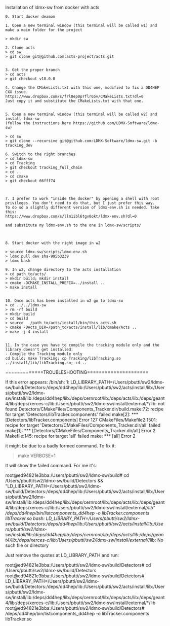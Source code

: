 Installation of ldmx-sw from docker with acts

    0. Start docker deamon 
     
    1. Open a new terminal window (this terminal will be called w1) and  make a main folder for the project

    > mkdir sw

    2. Clone acts
    > cd sw
    > git clone git@github.com:acts-project/acts.git


    3. Get the proper branch
    > cd acts
    > git checkout v18.0.0

    4. Change the CMakeLists.txt with this one, modified to fix a DD4HEP CXX issue.
    https://www.dropbox.com/s/frl0ep0p7flr65v/CMakeLists.txt?dl=0
    Just copy it and substitute the CMakeLists.txt with that one. 
    

    5. Open a new terminal window (this terminal will be called w2) and install ldmx-sw
    (follow the instructions here https://github.com/LDMX-Software/ldmx-sw)

    > cd sw
    > git clone --recursive git@github.com:LDMX-Software/ldmx-sw.git -b tracking_dev

    6. Switch to the right branches
    > cd ldmx-sw
    > cd Tracking
    > git checkout tracking_full_chain
    > cd ..
    > cd cmake
    > git checkout 66fff74

    
    
    7. I prefer to work "inside the docker" by opening a shell with root privileges. You don't need to do that, but I just prefer this way.
    To do so a slightly different version of ldmx-env.sh is needed. Take this:
    https://www.dropbox.com/s/llm1ibl6tgv0okt/ldmx-env.sh?dl=0
    
    and substitute my ldmx-env.sh to the one in ldmx-sw/scripts/

    

    8. Start docker with the right image in w2

    > source ldmx-sw/scripts/ldmx-env.sh
    > ldmx pull dev sha-995b3239
    > ldmx bash

    9. In w2, change directory to the acts installation
    > cd path_to/acts/
    > mkdir build; mkdir install
    > cmake -DCMAKE_INSTALL_PREFIX=../install ..
    > make install


    10. Once acts has been installed in w2 go to ldmx-sw
    > cd ../../ldmx-sw
    > rm -rf build
    > mkdir build
    > cd build
    > source   /path_to/acts/install/bin/this_acts.sh 
    > cmake -DActs_DIR=/path_to/acts/install/lib/cmake/Acts ..
    > make -j 4 install


    11. In the case you have to compile the tracking module only and the library doesn't get installed:
    - Compile the Tracking module only
    cd build; make Tracking; cp Tracking/libTracking.so ../install/lib/libTracking.so; cd ..




=============TROUBLESHOOTING=====================

If this error appears:
/bin/sh: 1: LD_LIBRARY_PATH=/Users/pbutti/sw2/ldmx-sw/build/Detectors:/deps/dd4hep/lib:/Users/pbutti/sw2/acts/install/lib:/Users/pbutti/sw2/ldmx-sw/install/lib:/deps/dd4hep/lib:/deps/cernroot/lib:/deps/acts/lib:/deps/geant4/lib:/deps/xerces-c/lib:/Users/pbutti/sw2/ldmx-sw/install/external/*/lib: not found
Detectors/CMakeFiles/Components_Tracker.dir/build.make:72: recipe for target 'Detectors/libTracker.components' failed
make[2]: *** [Detectors/libTracker.components] Error 127
CMakeFiles/Makefile2:1501: recipe for target 'Detectors/CMakeFiles/Components_Tracker.dir/all' failed
make[1]: *** [Detectors/CMakeFiles/Components_Tracker.dir/all] Error 2
Makefile:145: recipe for target 'all' failed
make: *** [all] Error 2


it might be due to a badly formed command.
To fix it:
> make VERBOSE=1

It will show the failed command. For me it's:

root@ed94821e3bba:/Users/pbutti/sw2/ldmx-sw/build# cd /Users/pbutti/sw2/ldmx-sw/build/Detectors && "LD_LIBRARY_PATH=/Users/pbutti/sw2/ldmx-sw/build/Detectors:/deps/dd4hep/lib:/Users/pbutti/sw2/acts/install/lib:/Users/pbutti/sw2/ldmx-sw/install/lib:/deps/dd4hep/lib:/deps/cernroot/lib:/deps/acts/lib:/deps/geant4/lib:/deps/xerces-c/lib:/Users/pbutti/sw2/ldmx-sw/install/external/*/lib" /deps/dd4hep/bin/listcomponents_dd4hep -o libTracker.components libTracker.so
bash: LD_LIBRARY_PATH=/Users/pbutti/sw2/ldmx-sw/build/Detectors:/deps/dd4hep/lib:/Users/pbutti/sw2/acts/install/lib:/Users/pbutti/sw2/ldmx-sw/install/lib:/deps/dd4hep/lib:/deps/cernroot/lib:/deps/acts/lib:/deps/geant4/lib:/deps/xerces-c/lib:/Users/pbutti/sw2/ldmx-sw/install/external/*/lib: No such file or directory

Just remove the quotes at LD_LIBRARY_PATH and run:


root@ed94821e3bba:/Users/pbutti/sw2/ldmx-sw/build/Detectors# cd /Users/pbutti/sw2/ldmx-sw/build/Detectors
root@ed94821e3bba:/Users/pbutti/sw2/ldmx-sw/build/Detectors# LD_LIBRARY_PATH=/Users/pbutti/sw2/ldmx-sw/build/Detectors:/deps/dd4hep/lib:/Users/pbutti/sw2/acts/install/lib:/Users/pbutti/sw2/ldmx-sw/install/lib:/deps/dd4hep/lib:/deps/cernroot/lib:/deps/acts/lib:/deps/geant4/lib:/deps/xerces-c/lib:/Users/pbutti/sw2/ldmx-sw/install/external/*/lib 
root@ed94821e3bba:/Users/pbutti/sw2/ldmx-sw/build/Detectors# /deps/dd4hep/bin/listcomponents_dd4hep -o libTracker.components libTracker.so
